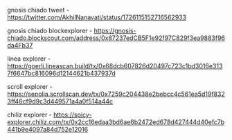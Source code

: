 gnosis chiado tweet - https://twitter.com/AkhilNanavati/status/1726115152716562933

gnosis chiado blockexplorer - https://gnosis-chiado.blockscout.com/address/0x87237edCB5F1e92f97C829f3ea9883f96da4Fb37

linea explorer - https://goerli.lineascan.build/tx/0x68dcb607826d20497c723c1bd3016e3137f6647bc816096d12144621b437937d

scroll explorer - https://sepolia.scrollscan.dev/tx/0x7259c204438e2bebcc4c561ea5d19f8323ff46cf9d9c3d449571a4a0f514a44c

chiliz explorer - https://spicy-explorer.chiliz.com/tx/0x2cc16edaa3bd6ae6b2472ed678d427444d40efc7b441b9e4097a84d752e12016


